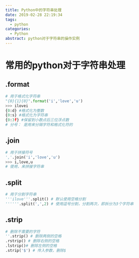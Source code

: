 ```yaml
---
title: Python中的字符串处理
date: 2019-02-28 22:19:34
tags: 
  - python
categories:
  - Python
abstract: python对于字符串的操作实例
---
```


# 常用的python对于字符串处理<!--more-->

## .format

```python
# 用于格式化字符串
"{0}{1}{0}".format('i','love','u')
>>> ilovei
{0:d} #格式化为整数
{0:s} #格式化为字符串
{0:3f} #保留到小数点后三位浮点数
# 分号： 是用来分隔字符和格式化符的
```

## .join

```python
# 用于拼接符号
','.join('i','love','u')
>>> i,love,u
# 使用，来拼接字符串
```

## .split

```python
# 用于分割字符串
'''ilove'''.split() # 默认使用空格分割
''''''.split(',',2) # 使用逗号分割，分割两次，即拆分为3个字符串
```

## .strip

```python
# 删除不需要的字符
''.strip() # 删除两侧的空格
.rstrip() # 删除右侧的空格
.lstrip()# 删除左侧的空格
.strip('$') # 传入参数，删除$
```

